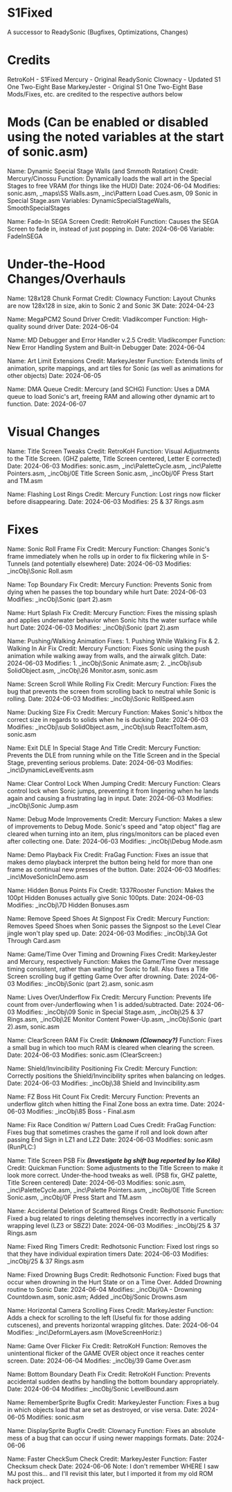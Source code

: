 # S1Fixed
 A successor to ReadySonic (Bugfixes, Optimizations, Changes)

# Credits
 RetroKoH - S1Fixed
 Mercury - Original ReadySonic
 Clownacy - Updated S1 One Two-Eight Base
 MarkeyJester - Original S1 One Two-Eight Base
 Mods/Fixes, etc. are credited to the respective authors below

# Mods (Can be enabled or disabled using the noted variables at the start of sonic.asm)
 Name: Dynamic Special Stage Walls (and Smmoth Rotation)
 Credit: Mercury/Cinossu
 Function: Dynamically loads the wall art in the Special Stages to free VRAM (for things like the HUD)
 Date: 2024-06-04
 Modifies: sonic.asm, _maps\SS Walls.asm, _inc\Pattern Load Cues.asm, 09 Sonic in Special Stage.asm
 Variables: DynamicSpecialStageWalls, SmoothSpecialStages
 
 Name: Fade-In SEGA Screen
 Credit: RetroKoH
 Function: Causes the SEGA Screen to fade in, instead of just popping in.
 Date: 2024-06-06
 Variable: FadeInSEGA

# Under-the-Hood Changes/Overhauls
 Name: 128x128 Chunk Format
 Credit: Clownacy
 Function: Layout Chunks are now 128x128 in size, akin to Sonic 2 and Sonic 3K
 Date: 2024-04-23
 
 Name: MegaPCM2 Sound Driver
 Credit: Vladikcomper
 Function: High-quality sound driver
 Date: 2024-06-04
 
 Name: MD Debugger and Error Handler v.2.5
 Credit: Vladikcomper
 Function: New Error Handling System and Built-in Debugger
 Date: 2024-06-04
 
 Name: Art Limit Extensions
 Credit: MarkeyJester
 Function: Extends limits of animation, sprite mappings, and art tiles for Sonic (as well as animations for other objects)
 Date: 2024-06-05
 
 Name: DMA Queue
 Credit: Mercury (and SCHG)
 Function: Uses a DMA queue to load Sonic's art, freeing RAM and allowing other dynamic art to function.
 Date: 2024-06-07

# Visual Changes
 Name: Title Screen Tweaks
 Credit: RetroKoH
 Function: Visual Adjustments to the Title Screen. (GHZ palette, Title Screen centered, Letter E corrected)
 Date: 2024-06-03
 Modifies: sonic.asm, _inc\PaletteCycle.asm, _inc\Palette Pointers.asm, _incObj/0E Title Screen Sonic.asm, _incObj/0F Press Start and TM.asm

 Name: Flashing Lost Rings
 Credit: Mercury
 Function: Lost rings now flicker before disappearing.
 Date: 2024-06-03
 Modifies: 25 & 37 Rings.asm

# Fixes
 Name: Sonic Roll Frame Fix
 Credit: Mercury
 Function: Changes Sonic's frame immediately when he rolls up in order to fix flickering while in S-Tunnels (and potentially elsewhere)
 Date: 2024-06-03
 Modifies: _incObj\Sonic Roll.asm

 Name: Top Boundary Fix
 Credit: Mercury
 Function: Prevents Sonic from dying when he passes the top boundary while hurt
 Date: 2024-06-03
 Modifies: _incObj\Sonic (part 2).asm
 
 Name: Hurt Splash Fix
 Credit: Mercury
 Function: Fixes the missing splash and applies underwater behavior when Sonic hits the water surface while hurt
 Date: 2024-06-03
 Modifies: _incObj\Sonic (part 2).asm
 
 Name: Pushing/Walking Animation Fixes: 1. Pushing While Walking Fix & 2. Walking In Air Fix
 Credit: Mercury
 Function: Fixes Sonic using the push animation while walking away from walls, and the airwalk glitch.
 Date: 2024-06-03
 Modifies: 1. _incObj\Sonic Animate.asm; 2. _incObj\sub SolidObject.asm, _incObj\26 Monitor.asm, sonic.asm

 Name: Screen Scroll While Rolling Fix
 Credit: Mercury
 Function: Fixes the bug that prevents the screen from scrolling back to neutral while Sonic is rolling.
 Date: 2024-06-03
 Modifies: _incObj\Sonic RollSpeed.asm
 
 Name: Ducking Size Fix
 Credit: Mercury
 Function: Makes Sonic's hitbox the correct size in regards to solids when he is ducking
 Date: 2024-06-03
 Modifies: _incObj\sub SolidObject.asm, _incObj\sub ReactToItem.asm, sonic.asm

 Name: Exit DLE In Special Stage And Title
 Credit: Mercury
 Function: Prevents the DLE from running while on the Title Screen and in the Special Stage, preventing serious problems.
 Date: 2024-06-03
 Modifies: _inc\DynamicLevelEvents.asm
 
 Name: Clear Control Lock When Jumping
 Credit: Mercury
 Function: Clears control lock when Sonic jumps, preventing it from lingering when he lands again and causing a frustrating lag in input.
 Date: 2024-06-03
 Modifies: _incObj\Sonic Jump.asm
 
 Name: Debug Mode Improvements
 Credit: Mercury
 Function: Makes a slew of improvements to Debug Mode. Sonic's speed and "atop object" flag are cleared when turning into an item, plus rings/monitors can be placed even after collecting one.
 Date: 2024-06-03
 Modifies: _incObj\Debug Mode.asm
 
 Name: Demo Playback Fix
 Credit: FraGag
 Function: Fixes an issue that makes demo playback interpret the button being held for more than one frame as continual new presses of the button.
 Date: 2024-06-03
 Modifies: _inc\MoveSonicInDemo.asm
 
 Name: Hidden Bonus Points Fix
 Credit: 1337Rooster
 Function: Makes the 100pt Hidden Bonuses actually give Sonic 100pts.
 Date: 2024-06-03
 Modifies: _incObj\7D Hidden Bonuses.asm
 
 Name: Remove Speed Shoes At Signpost Fix
 Credit: Mercury
 Function: Removes Speed Shoes when Sonic passes the Signpost so the Level Clear jingle won't play sped up.
 Date: 2024-06-03
 Modifies: _incObj\3A Got Through Card.asm
 
 Name: Game/Time Over Timing and Drowning Fixes
 Credit: MarkeyJester and Mercury, respectively
 Function: Makes the Game/Time Over message timing consistent, rather than waiting for Sonic to fall. Also fixes a Title Screen scrolling bug if getting Game Over after drowning.
 Date: 2024-06-03
 Modifies: _incObj\Sonic (part 2).asm, sonic.asm

 Name: Lives Over/Underflow Fix
 Credit: Mercury
 Function: Prevents life count from over-/underflowing when 1 is added/subtracted.
 Date: 2024-06-03
 Modifies: _incObj\09 Sonic in Special Stage.asm, _incObj\25 & 37 Rings.asm, _incObj\2E Monitor Content Power-Up.asm, _incObj\Sonic (part 2).asm, sonic.asm
 
 Name: ClearScreen RAM Fix
 Credit: ***Unknown (Clownacy?)***
 Function: Fixes a small bug in which too much RAM is cleared when clearing the screen.
 Date: 2024-06-03
 Modifies: sonic.asm (ClearScreen:)

 Name: Shield/Invincibility Positioning Fix
 Credit: Mercury
 Function: Correctly positions the Shield/Invincibility sprites when balancing on ledges.
 Date: 2024-06-03
 Modifies: _incObj\38 Shield and Invincibility.asm

 Name: FZ Boss Hit Count Fix
 Credit: Mercury
 Function: Prevents an underflow glitch when hitting the Final Zone boss an extra time.
 Date: 2024-06-03
 Modifies: _incObj\85 Boss - Final.asm
 
 Name: Fix Race Condition w/ Pattern Load Cues
 Credit: FraGag
 Function: Fixes bug that sometimes crashes the game if roll and look down after passing End Sign in LZ1 and LZ2
 Date: 2024-06-03
 Modifies: sonic.asm (RunPLC:)
 
 Name: Title Screen PSB Fix ***(Investigate bg shift bug reported by Iso Kilo)***
 Credit: Quickman
 Function: Some adjustments to the Title Screen to make it look more correct. Under-the-hood tweaks as well. (PSB fix, GHZ palette, Title Screen centered)
 Date: 2024-06-03
 Modifies: sonic.asm, _inc\PaletteCycle.asm, _inc\Palette Pointers.asm, _incObj/0E Title Screen Sonic.asm, _incObj/0F Press Start and TM.asm

 Name: Accidental Deletion of Scattered Rings
 Credit: Redhotsonic
 Function: Fixed a bug related to rings deleting themselves incorrectly in a vertically wrapping level (LZ3 or SBZ2)
 Date: 2024-06-03
 Modifies: _incObj/25 & 37 Rings.asm
 
 Name: Fixed Ring Timers
 Credit: Redhotsonic
 Function: Fixed lost rings so that they have individual expiration timers
 Date: 2024-06-03
 Modifies: _incObj/25 & 37 Rings.asm
 
 Name: Fixed Drowning Bugs
 Credit: Redhotsonic
 Function: Fixed bugs that occur when drowning in the Hurt State or on a Time Over. Added Drowning routine to Sonic
 Date: 2024-06-04
 Modifies: _incObj/0A - Drowning Countdown.asm, sonic.asm; Added _incObj/Sonic Drowns.asm
 
 Name: Horizontal Camera Scrolling Fixes
 Credit: MarkeyJester
 Function: Adds a check for scrolling to the left (Useful fix for those adding cutscenes), and prevents horizontal wrapping glitches.
 Date: 2024-06-04
 Modifies: _inc\DeformLayers.asm (MoveScreenHoriz:)

 Name: Game Over Flicker Fix
 Credit: RetroKoH
 Function: Removes the unintentional flicker of the GAME OVER object once it reaches center screen.
 Date: 2024-06-04
 Modifies: _incObj/39 Game Over.asm

 Name: Bottom Boundary Death Fix
 Credit: RetroKoH
 Function: Prevents accidental sudden deaths by handling the bottom boundary appropriately.
 Date: 2024-06-04
 Modifies: _incObj/Sonic LevelBound.asm

 Name: RememberSprite Bugfix
 Credit: MarkeyJester
 Function: Fixes a bug in which objects load that are set as destroyed, or vise versa.
 Date: 2024-06-05
 Modifies: sonic.asm
 
 Name: DisplaySprite Bugfix
 Credit: Clownacy
 Function: Fixes an absolute mess of a bug that can occur if using newer mappings formats.
 Date: 2024-06-06
 
 Name: Faster CheckSum Check
 Credit: MarkeyJester
 Function: Faster Checksum check
 Date: 2024-06-06
 Note: I don't remember WHERE I saw MJ post this... and I'll revisit this later, but I imported it from my old ROM hack project.
